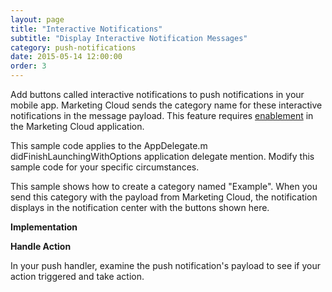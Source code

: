 ```yaml
---
layout: page
title: "Interactive Notifications"
subtitle: "Display Interactive Notification Messages"
category: push-notifications
date: 2015-05-14 12:00:00
order: 3
---
```

Add buttons called interactive notifications to push notifications in your mobile app. Marketing Cloud sends the category name for these interactive notifications in the message payload. This feature requires [enablement](http://help.exacttarget.com/en/documentation/mobilepush/administering_your_mobilepush_account/apps_and_optional_settings_in_your_mobilepush_account/#interactiveNotifications) in the Marketing Cloud application.

This sample code applies to the AppDelegate.m didFinishLaunchingWithOptions application delegate mention. Modify this sample code for your specific circumstances.

This sample shows how to create a category named "Example". When you send this category with the payload from Marketing Cloud, the notification displays in the notification center with the buttons shown here.

**Implementation**
<script src="https://gist.github.com/100bc30faf9ff027c99462b59726c3b6.js"></script>
<script src="https://gist.github.com/256765c97c9e67f4c1622e1a978e13b2.js"></script>

**Handle Action**

In your push handler, examine the push notification's payload to see if your action triggered and take action.
<script src="https://gist.github.com/997077403e1152972978cc13a243d07d.js"></script>
<script src="https://gist.github.com/0ef8e0766c13ada7d333495e5d1cabe1.js"></script>
